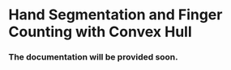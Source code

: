 # Hand Segmentation and Finger Counting with Convex Hull

### The documentation will be provided soon.
